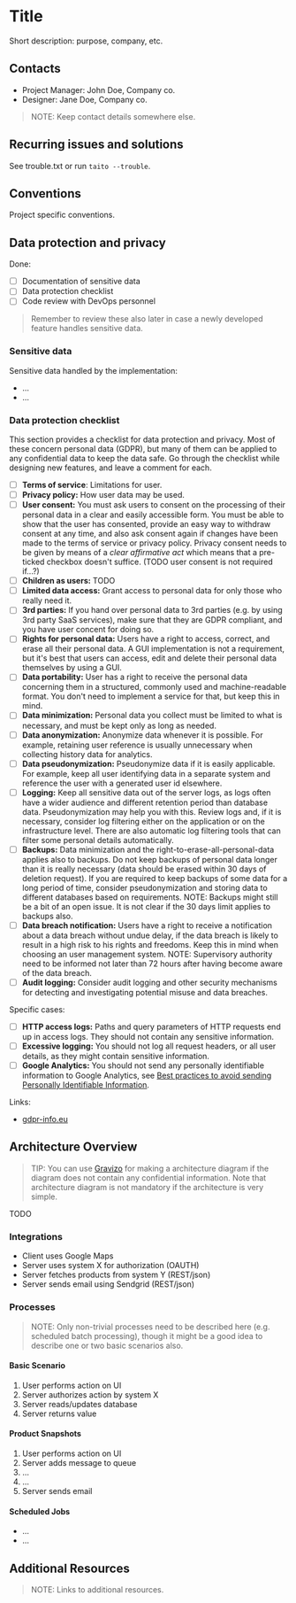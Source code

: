 # Title

Short description: purpose, company, etc.

## Contacts

* Project Manager: John Doe, Company co.
* Designer: Jane Doe, Company co.

> NOTE: Keep contact details somewhere else.

## Recurring issues and solutions

See trouble.txt or run `taito --trouble`.

## Conventions

Project specific conventions.

## Data protection and privacy

Done:
* [ ] Documentation of sensitive data
* [ ] Data protection checklist
* [ ] Code review with DevOps personnel

> Remember to review these also later in case a newly developed feature handles sensitive data.

### Sensitive data

Sensitive data handled by the implementation:

* ...
* ...

### Data protection checklist

This section provides a checklist for data protection and privacy. Most of these concern personal data (GDPR), but many of them can be applied to any confidential data to keep the data safe. Go through the checklist while designing new features, and leave a comment for each.

* [ ] **Terms of service**: Limitations for user.
* [ ] **Privacy policy:** How user data may be used.
* [ ] **User consent:** You must ask users to consent on the processing of their personal data in a clear and easily accessible form. You must be able to show that the user has consented, provide an easy way to withdraw consent at any time, and also ask consent again if changes have been made to the terms of service or privacy policy. Privacy consent needs to be given by means of a *clear affirmative act* which means that a pre-ticked checkbox doesn't suffice.  (TODO user consent is not required if...?)
* [ ] **Children as users:** TODO
* [ ] **Limited data access:** Grant access to personal data for only those who really need it.
* [ ] **3rd parties:** If you hand over personal data to 3rd parties (e.g. by using 3rd party SaaS services), make sure that they are GDPR compliant, and you have user concent for doing so.
* [ ] **Rights for personal data:** Users have a right to access, correct, and erase all their personal data. A GUI implementation is not a requirement, but it's best that users can access, edit and delete their personal data themselves by using a GUI.
* [ ] **Data portability:** User has a right to receive the personal data concerning them in a structured, commonly used and machine-readable format. You don't need to implement a service for that, but keep this in mind.
* [ ] **Data minimization:** Personal data you collect must be limited to what is necessary, and must be kept only as long as needed.
* [ ] **Data anonymization:** Anonymize data whenever it is possible. For example, retaining user reference is usually unnecessary when collecting history data for analytics.
* [ ] **Data pseudonymization:** Pseudonymize data if it is easily applicable. For example, keep all user identifying data in a separate system and reference the user with a generated user id elsewhere.
* [ ] **Logging:** Keep all sensitive data out of the server logs, as logs often have a wider audience and different retention period than database data. Pseudonymization may help you with this. Review logs and, if it is necessary, consider log filtering either on the application or on the infrastructure level. There are also automatic log filtering tools that can filter some personal details automatically.
* [ ] **Backups:** Data minimization and the right-to-erase-all-personal-data applies also to backups. Do not keep backups of personal data longer than it is really necessary (data should be erased within 30 days of deletion request). If you are required to keep backups of some data for a long period of time, consider pseudonymization and storing data to different databases based on requirements. NOTE: Backups might still be a bit of an open issue. It is not clear if the 30 days limit applies to backups also.
* [ ] **Data breach notification:** Users have a right to receive a notification about a data breach without undue delay, if the data breach is likely to result in a high risk to his rights and freedoms. Keep this in mind when choosing an user management system. NOTE: Supervisory authority need to be informed not later than 72 hours after having become aware of the data breach.
* [ ] **Audit logging:** Consider audit logging and other security mechanisms for detecting and investigating potential misuse and data breaches.

Specific cases:

* [ ] **HTTP access logs:** Paths and query parameters of HTTP requests end up in access logs. They should not contain any sensitive information.
* [ ] **Excessive logging:** You should not log all request headers, or all user details, as they might contain sensitive information.
* [ ] **Google Analytics:** You should not send any personally identifiable information to Google Analytics, see [Best practices to avoid sending Personally Identifiable Information](https://support.google.com/analytics/answer/6366371?hl=en).

Links:

* [gdpr-info.eu](https://gdpr-info.eu/)

## Architecture Overview

> TIP: You can use [Gravizo](www.gravizo.com) for making a architecture diagram if the diagram does not contain any confidential information. Note that architecture diagram is not mandatory if the architecture is very simple.

TODO

### Integrations

* Client uses Google Maps
* Server uses system X for authorization (OAUTH)
* Server fetches products from system Y (REST/json)
* Server sends email using Sendgrid (REST/json)

### Processes

> NOTE: Only non-trivial processes need to be described here (e.g. scheduled batch processing), though it might be a good idea to describe one or two basic scenarios also.

#### Basic Scenario

1. User performs action on UI
2. Server authorizes action by system X
3. Server reads/updates database
4. Server returns value

#### Product Snapshots

1. User performs action on UI
2. Server adds message to queue
5. ...
6. ...
7. Server sends email

#### Scheduled Jobs

* ...
* ...

## Additional Resources

> NOTE: Links to additional resources.
